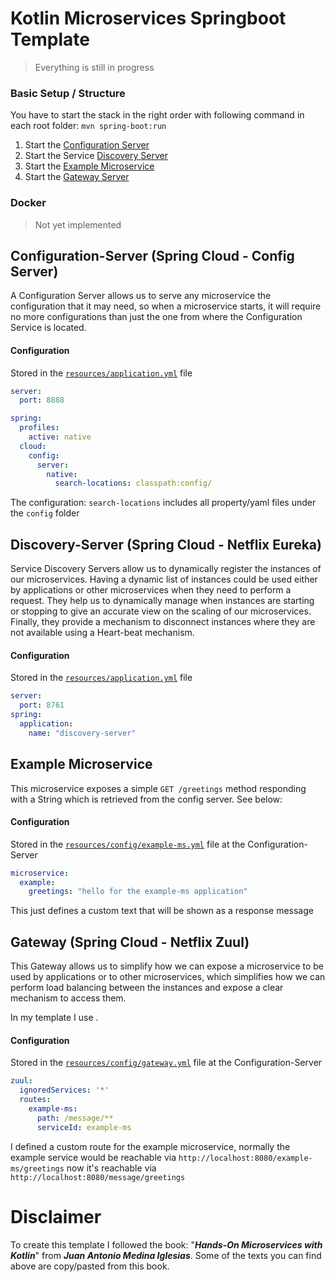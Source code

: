 # Kotlin Microservices Springboot Template
> Everything is still in progress

### Basic Setup / Structure
You have to start the stack in the right order with following command in each root folder: `mvn spring-boot:run`
1. Start the [Configuration Server](config-server)
2. Start the Service [Discovery Server](discovery-server)
3. Start the [Example Microservice](example-ms)
4. Start the [Gateway Server](gateway)

### Docker
> Not yet implemented

## Configuration-Server (Spring Cloud - Config Server)
A Configuration Server allows us to serve any microservice the configuration that it may need, so when a microservice starts, it will require no more configurations than just the one from where the Configuration Service is located.

#### Configuration
Stored in the [`resources/application.yml`](config-server/src/main/resources/application.yml) file
```yaml
server:
  port: 8888

spring:
  profiles:
    active: native
  cloud:
    config:
      server:
        native:
          search-locations: classpath:config/
```
The configuration: `search-locations` includes all property/yaml files under the `config` folder

## Discovery-Server (Spring Cloud - Netflix Eureka)
Service Discovery Servers allow us to dynamically register the instances of our microservices. Having a dynamic list of instances could be used either by applications or other microservices when they need to perform a request. They help us to dynamically manage when instances are starting or stopping to give an accurate view on the scaling of our microservices. Finally, they provide a mechanism to disconnect instances where they are not available using a Heart-beat mechanism.

#### Configuration
Stored in the [`resources/application.yml`](discovery-server/src/main/resources/application.yml) file
```yaml
server:
  port: 8761
spring:
  application:
    name: "discovery-server"
```

## Example Microservice
This microservice exposes a simple `GET /greetings` method responding with a String which is retrieved from the config server. See below:

#### Configuration
Stored in the [`resources/config/example-ms.yml`](config-server/src/main/resources/config/example-ms.yml) file at the Configuration-Server
```yaml
microservice:
  example:
    greetings: "hello for the example-ms application"
```
This just defines a custom text that will be shown as a response message

## Gateway (Spring Cloud - Netflix Zuul)
This Gateway allows us to simplify how we can expose a microservice to be used by applications or to other microservices, which simplifies how we can perform load balancing between the instances and expose a clear mechanism to access them.

In my template I use .

#### Configuration
Stored in the [`resources/config/gateway.yml`](config-server/src/main/resources/config/gateway.yml) file at the Configuration-Server
```yaml
zuul:
  ignoredServices: '*'
  routes:
    example-ms:
      path: /message/**
      serviceId: example-ms
```
I defined a custom route for the example microservice, normally the example service would be reachable via `http://localhost:8080/example-ms/greetings` now it's reachable via `http://localhost:8080/message/greetings`

# Disclaimer
To create this template I followed the book: "**_Hands-On Microservices with Kotlin_**" from **_Juan Antonio Medina Iglesias_**.
Some of the texts you can find above are copy/pasted from this book.